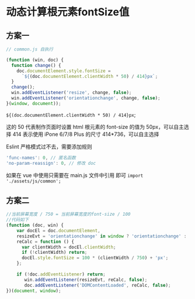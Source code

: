 # 动态计算根元素fontSize值

## 方案一

```js
// common.js 自执行

(function (win, doc) {
  function change() {
    doc.documentElement.style.fontSize =
      `${(doc.documentElement.clientWidth * 50) / 414}px`;
  }
  change();
  win.addEventListener('resize', change, false);
  win.addEventListener('orientationchange', change, false);
}(window, document));
```

`${(doc.documentElement.clientWidth * 50) / 414}px`;

这的 50 代表制作页面时设置 html 根元素的 font-size 的值为 50px，可以自主选择
414 表示使用 iPone 6/7/8 Plus 的尺寸 414*736，可以自主选择

Eslint 严格模式过不去，需要添加规则

```js
'func-names': 0, // 匿名函数
'no-param-reassign': 0, // 修改 doc 
```

如果在 vue 中使用只需要在 main.js 文件中引用 即可
`import './assets/js/common';`

## 方案二

```js
//当前屏幕宽度 / 750 = 当前屏幕宽度的font-size / 100
//代码如下
(function (doc, win) {
    var docEl = doc.documentElement,
    resizeEvt = 'orientationchange' in window ? 'orientationchange' : 'resize',
    reCalc = function () {
      var clientWidth = docEl.clientWidth;
      if (!clientWidth) return;
      docEl.style.fontSize = 100 * (clientWidth / 750) + 'px';
    };
   
    if (!doc.addEventListener) return;
       win.addEventListener(resizeEvt, reCalc, false);
       doc.addEventListener('DOMContentLoaded', reCalc, false);
})(document, window);
```
